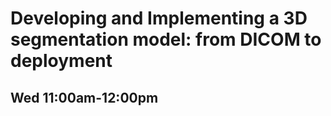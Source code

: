 # Developing and Implementing a 3D segmentation model: from DICOM to deployment
## Wed 11:00am-12:00pm
